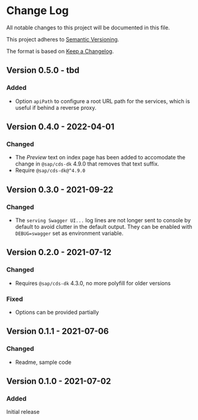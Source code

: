 # Change Log

All notable changes to this project will be documented in this file.

This project adheres to [Semantic Versioning](http://semver.org/).

The format is based on [Keep a Changelog](http://keepachangelog.com/).

## Version 0.5.0 - tbd

### Added

- Option `apiPath` to configure a root URL path for the services, which is useful if behind a reverse proxy.

## Version 0.4.0 - 2022-04-01

### Changed

- The _Preview_ text on index page has been added to accomodate the change in `@sap/cds-dk` 4.9.0 that removes that text suffix.
- Require `@sap/cds-dk@^4.9.0`

## Version 0.3.0 - 2021-09-22

### Changed

- The `serving Swagger UI...` log lines are not longer sent to console by default to avoid clutter in the default output.  They can be enabled with `DEBUG=swagger` set as environment variable.

## Version 0.2.0 - 2021-07-12

### Changed

- Requires `@sap/cds-dk` 4.3.0, no more polyfill for older versions

### Fixed

- Options can be provided partially

## Version 0.1.1 - 2021-07-06

### Changed

- Readme, sample code


## Version 0.1.0 - 2021-07-02

### Added

Initial release
